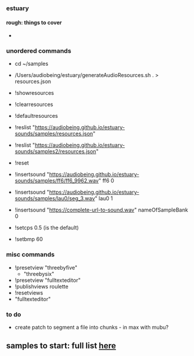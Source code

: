 
### estuary
#### rough: things to cover
- 


### unordered commands 
- cd ~/samples
- /Users/audiobeing/estuary/generateAudioResources.sh . > resources.json

- !showresources
- !clearresources
- !defaultresources
- !reslist "https://audiobeing.github.io/estuary-sounds/samples/resources.json"
- !reslist "https://audiobeing.github.io/estuary-sounds/samples2/resources.json"

- !reset
- !insertsound "https://audiobeing.github.io/estuary-sounds/samples/ff6/ff6_9962.wav" ff6 0
- !insertsound "https://audiobeing.github.io/estuary-sounds/samples/lau0/seg_3.wav" lau0 1

- !insertsound "https://complete-url-to-sound.wav" nameOfSampleBank 0
- !setcps 0.5 (is the default)
- !setbmp 60 
### misc commands
- !presetview  "threebyfive"
    -  "threebysix"
- !presetview "fulltexteditor"
- !publishviews roulette
- !resetviews
- "fulltexteditor"
### to do
- create patch to segment a file into chunks - in max with mubu?
## samples to start: full list [here](samplesList.md)
